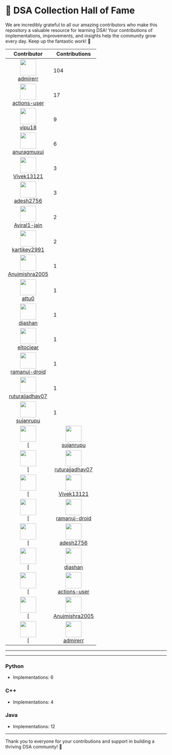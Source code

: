 # 🌟 DSA Collection Hall of Fame

We are incredibly grateful to all our amazing contributors who make this repository a valuable resource for learning DSA! Your contributions of implementations, improvements, and insights help the community grow every day. Keep up the fantastic work! 🚀

| Contributor | Contributions |
|-------------|---------------|
| <div align="center"><img src="https://avatars.githubusercontent.com/u/79766263?v=4" width="50" height="50"/><br>[admirerr](https://github.com/admirerr)</div> | 104 |
| <div align="center"><img src="https://avatars.githubusercontent.com/u/65916846?v=4" width="50" height="50"/><br>[actions-user](https://github.com/actions-user)</div> | 17 |
| <div align="center"><img src="https://avatars.githubusercontent.com/u/73050057?v=4" width="50" height="50"/><br>[vipu18](https://github.com/vipu18)</div> | 9 |
| <div align="center"><img src="https://avatars.githubusercontent.com/u/56573388?v=4" width="50" height="50"/><br>[anuragmuxui](https://github.com/anuragmuxui)</div> | 6 |
| <div align="center"><img src="https://avatars.githubusercontent.com/u/171781925?v=4" width="50" height="50"/><br>[Vivek13121](https://github.com/Vivek13121)</div> | 3 |
| <div align="center"><img src="https://avatars.githubusercontent.com/u/222441895?v=4" width="50" height="50"/><br>[adesh2756](https://github.com/adesh2756)</div> | 3 |
| <div align="center"><img src="https://avatars.githubusercontent.com/u/74827110?v=4" width="50" height="50"/><br>[Aviral1-jain](https://github.com/Aviral1-jain)</div> | 2 |
| <div align="center"><img src="https://avatars.githubusercontent.com/u/79379134?v=4" width="50" height="50"/><br>[kartikey2991](https://github.com/kartikey2991)</div> | 2 |
| <div align="center"><img src="https://avatars.githubusercontent.com/u/72244992?v=4" width="50" height="50"/><br>[Anujmishra2005](https://github.com/Anujmishra2005)</div> | 1 |
| <div align="center"><img src="https://avatars.githubusercontent.com/u/163705624?v=4" width="50" height="50"/><br>[attu0](https://github.com/attu0)</div> | 1 |
| <div align="center"><img src="https://avatars.githubusercontent.com/u/41038007?v=4" width="50" height="50"/><br>[djashan](https://github.com/djashan)</div> | 1 |
| <div align="center"><img src="https://avatars.githubusercontent.com/u/22633385?v=4" width="50" height="50"/><br>[eltociear](https://github.com/eltociear)</div> | 1 |
| <div align="center"><img src="https://avatars.githubusercontent.com/u/197562965?v=4" width="50" height="50"/><br>[ramanuj-droid](https://github.com/ramanuj-droid)</div> | 1 |
| <div align="center"><img src="https://avatars.githubusercontent.com/u/109014091?v=4" width="50" height="50"/><br>[ruturajjadhav07](https://github.com/ruturajjadhav07)</div> | 1 |
| <div align="center"><img src="https://avatars.githubusercontent.com/u/103595490?v=4" width="50" height="50"/><br>[sujanrupu](https://github.com/sujanrupu)</div> | 1 |
| <div align="center"><img src="" width="50" height="50"/><br>[| <div align="center"><img src="https://avatars.githubusercontent.com/u/103595490?v=4" width="50" height="50"/><br>[sujanrupu](https://github.com/sujanrupu)</div> | 1 |]()</div> |  |
| <div align="center"><img src="" width="50" height="50"/><br>[| <div align="center"><img src="https://avatars.githubusercontent.com/u/109014091?v=4" width="50" height="50"/><br>[ruturajjadhav07](https://github.com/ruturajjadhav07)</div> | 1 |]()</div> |  |
| <div align="center"><img src="" width="50" height="50"/><br>[| <div align="center"><img src="https://avatars.githubusercontent.com/u/171781925?v=4" width="50" height="50"/><br>[Vivek13121](https://github.com/Vivek13121)</div> | 3 |]()</div> |  |
| <div align="center"><img src="" width="50" height="50"/><br>[| <div align="center"><img src="https://avatars.githubusercontent.com/u/197562965?v=4" width="50" height="50"/><br>[ramanuj-droid](https://github.com/ramanuj-droid)</div> | 1 |]()</div> |  |
| <div align="center"><img src="" width="50" height="50"/><br>[| <div align="center"><img src="https://avatars.githubusercontent.com/u/222441895?v=4" width="50" height="50"/><br>[adesh2756](https://github.com/adesh2756)</div> | 3 |]()</div> |  |
| <div align="center"><img src="" width="50" height="50"/><br>[| <div align="center"><img src="https://avatars.githubusercontent.com/u/41038007?v=4" width="50" height="50"/><br>[djashan](https://github.com/djashan)</div> | 1 |]()</div> |  |
| <div align="center"><img src="" width="50" height="50"/><br>[| <div align="center"><img src="https://avatars.githubusercontent.com/u/65916846?v=4" width="50" height="50"/><br>[actions-user](https://github.com/actions-user)</div> | 3 |]()</div> |  |
| <div align="center"><img src="" width="50" height="50"/><br>[| <div align="center"><img src="https://avatars.githubusercontent.com/u/72244992?v=4" width="50" height="50"/><br>[Anujmishra2005](https://github.com/Anujmishra2005)</div> | 1 |]()</div> |  |
| <div align="center"><img src="" width="50" height="50"/><br>[| <div align="center"><img src="https://avatars.githubusercontent.com/u/79766263?v=4" width="50" height="50"/><br>[admirerr](https://github.com/admirerr)</div> | 82 |]()</div> |  |

---


---

### Python
- Implementations: 6

### C++
- Implementations: 4

### Java
- Implementations: 12

---

Thank you to everyone for your contributions and support in building a thriving DSA community! 🎉
